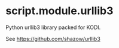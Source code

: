 script.module.urllib3
=====================

Python urllib3 library packed for KODI.

See https://github.com/shazow/urllib3
